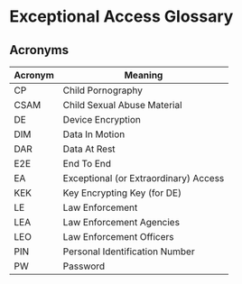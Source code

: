 # Exceptional Access Glossary

## Acronyms

| Acronym | Meaning                               |
| ------- | ------------------------------------- |
| CP      | Child Pornography                     |
| CSAM    | Child Sexual Abuse Material           |
| DE      | Device Encryption                     |
| DIM     | Data In Motion                        |
| DAR     | Data At Rest                          |
| E2E     | End To End                            |
| EA      | Exceptional (or Extraordinary) Access |
| KEK     | Key Encrypting Key (for DE)           |
| LE      | Law Enforcement                       |
| LEA     | Law Enforcement Agencies              |
| LEO     | Law Enforcement Officers              |
| PIN     | Personal Identification Number        |
| PW      | Password                              |
